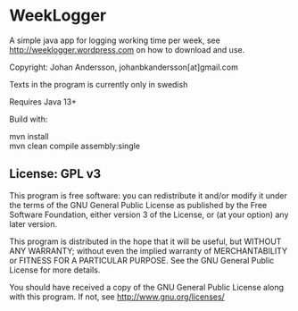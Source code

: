 # WeekLogger

A simple java app for logging working time per week, see http://weeklogger.wordpress.com on how to download and use.

Copyright: Johan Andersson, johanbkandersson[at]gmail.com
	
Texts in the program is currently only in swedish

Requires Java 13+

Build with:
 
mvn install\
mvn clean compile assembly:single


License: GPL v3
---------------------------------------------------------------
This program is free software: you can redistribute it and/or modify
it under the terms of the GNU General Public License as published by
the Free Software Foundation, either version 3 of the License, or
(at your option) any later version.

This program is distributed in the hope that it will be useful,
but WITHOUT ANY WARRANTY; without even the implied warranty of
MERCHANTABILITY or FITNESS FOR A PARTICULAR PURPOSE. See the
GNU General Public License for more details.

You should have received a copy of the GNU General Public License
along with this program.  If not, see <http://www.gnu.org/licenses/>
